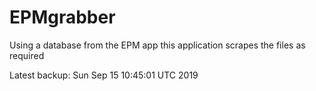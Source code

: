 # EPMgrabber
Using a database from the EPM app this application scrapes the files as required


Latest backup: Sun Sep 15 10:45:01 UTC 2019
